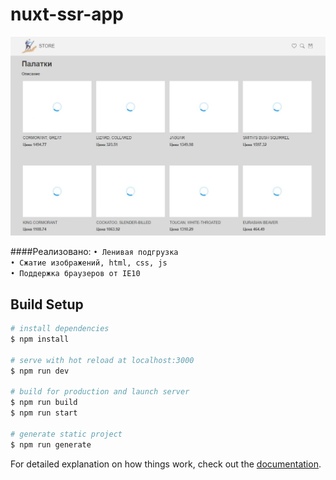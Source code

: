 # nuxt-ssr-app

![](assets/images/Readme.JPG)

####Реализовано: 
``• Ленивая подгрузка``  
``• Сжатие изображений, html, css, js``  
``• Поддержка браузеров от IE10``  

## Build Setup

```bash
# install dependencies
$ npm install

# serve with hot reload at localhost:3000
$ npm run dev

# build for production and launch server
$ npm run build
$ npm run start

# generate static project
$ npm run generate
```

For detailed explanation on how things work, check out the [documentation](https://nuxtjs.org).

